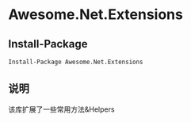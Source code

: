 # Awesome.Net.Extensions

## Install-Package

```pm
Install-Package Awesome.Net.Extensions
```

## 说明

该库扩展了一些常用方法&Helpers
